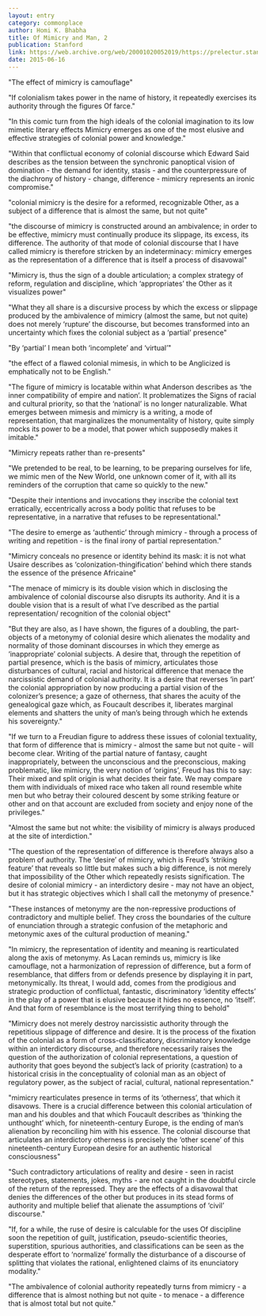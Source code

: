```yaml
---
layout: entry
category: commonplace
author: Homi K. Bhabha
title: Of Mimicry and Man, 2
publication: Stanford
link: https://web.archive.org/web/20001020052019/https://prelectur.stanford.edu/lecturers/bhabha/mimicry.html
date: 2015-06-16
---
```


"The effect of mimicry is camouflage"

"If colonialism takes power in the name of history, it repeatedly exercises its authority through the figures Of farce."

"In this comic turn from the high ideals of the colonial imagination to its low mimetic literary effects Mimicry emerges as one of the most elusive and effective strategies of colonial power and knowledge."

"Within that conflictual economy of colonial discourse which Edward Said describes as the tension between the synchronic panoptical vision of domination - the demand for identity, stasis - and the counterpressure of the diachrony of history - change, difference - mimicry represents an ironic compromise."

"colonial mimicry is the desire for a reformed, recognizable Other, as a subject of a difference that is almost the same, but not quite"

"the discourse of mimicry is constructed around an ambivalence; in order to be effective, mimicry must continually produce its slippage, its excess, its difference. The authority of that mode of colonial discourse that I have called mimicry is therefore stricken by an indeterminacy: mimicry emerges as the representation of a difference that is itself a process of disavowal"

"Mimicry is, thus the sign of a double articulation; a complex strategy of reform, regulation and discipline, which ‘appropriates’ the Other as it visualizes power"

"What they all share is a discursive process by which the excess or slippage produced by the ambivalence of mimicry (almost the same, but not quite) does not merely ‘rupture’ the discourse, but becomes transformed into an uncertainty which fixes the colonial subject as a ‘partial’ presence"

"By ‘partial’ I mean both ‘incomplete’ and ‘virtual’"

"the effect of a flawed colonial mimesis, in which to be Anglicized is emphatically not to be English."

"The figure of mimicry is locatable within what Anderson describes as ‘the inner compatibility of empire and nation’. It problematizes the Signs of racial and cultural priority, so that the ‘national’ is no longer naturalizable. What emerges between mimesis and mimicry is a writing, a mode of representation, that marginalizes the monumentality of history, quite simply mocks its power to be a model, that power which supposedly makes it imitable."

"Mimicry repeats rather than re-presents"

"We pretended to be real, to be learning, to be preparing ourselves for life, we mimic men of the New World, one unknown comer of it, with all its reminders of the corruption that came so quickly to the new."

"Despite their intentions and invocations they inscribe the colonial text erratically, eccentrically across a body politic that refuses to be representative, in a narrative that refuses to be representational."

"The desire to emerge as ‘authentic’ through mimicry - through a process of writing and repetition - is the final irony of partial representation."

"Mimicry conceals no presence or identity behind its mask: it is not what Usaire describes as ‘colonization-thingification’ behind which there stands the essence of the présence Africaine"

"The menace of mimicry is its double vision which in disclosing the ambivalence of colonial discourse also disrupts its authority. And it is a double vision that is a result of what I’ve described as the partial representation/ recognition of the colonial object"

"But they are also, as I have shown, the figures of a doubling, the part-objects of a metonymy of colonial desire which alienates the modality and normality of those dominant discourses in which they emerge as ‘inappropriate’ colonial subjects. A desire that, through the repetition of partial presence, which is the basis of mimicry, articulates those disturbances of cultural, racial and historical difference that menace the narcissistic demand of colonial authority. It is a desire that reverses ‘in part’ the colonial appropriation by now producing a partial vision of the colonizer’s presence; a gaze of otherness, that shares the acuity of the genealogical gaze which, as Foucault describes it, liberates marginal elements and shatters the unity of man’s being through which he extends his sovereignty."

"If we turn to a Freudian figure to address these issues of colonial textuality, that form of difference that is mimicry - almost the same but not quite - will become clear. Writing of the partial nature of fantasy, caught inappropriately, between the unconscious and the preconscious, making problematic, like mimicry, the very notion of ‘origins’, Freud has this to say: Their mixed and split origin is what decides their fate. We may compare them with individuals of mixed race who taken all round resemble white men but who betray their coloured descent by some striking feature or other and on that account are excluded from society and enjoy none of the privileges."

"Almost the same but not white: the visibility of mimicry is always produced at the site of interdiction."

"The question of the representation of difference is therefore always also a problem of authority. The ‘desire’ of mimicry, which is Freud’s ‘striking feature’ that reveals so little but makes such a big difference, is not merely that impossibility of the Other which repeatedly resists signification. The desire of colonial mimicry - an interdictory desire - may not have an object, but it has strategic objectives which I shall call the metonymy of presence."

"These instances of metonymy are the non-repressive productions of contradictory and multiple belief. They cross the boundaries of the culture of enunciation through a strategic confusion of the metaphoric and metonymic axes of the cultural production of meaning."

"In mimicry, the representation of identity and meaning is rearticulated along the axis of metonymy. As Lacan reminds us, mimicry is like camouflage, not a harmonization of repression of difference, but a form of resemblance, that differs from or defends presence by displaying it in part, metonymically. Its threat, I would add, comes from the prodigious and strategic production of conflictual, fantastic, discriminatory ‘identity effects’ in the play of a power that is elusive because it hides no essence, no ‘itself’. And that form of resemblance is the most terrifying thing to behold"

"Mimicry does not merely destroy narcissistic authority through the repetitious slippage of difference and desire. It is the process of the fixation of the colonial as a form of cross-classificatory, discriminatory knowledge within an interdictory discourse, and therefore necessarily raises the question of the authorization of colonial representations, a question of authority that goes beyond the subject’s lack of priority (castration) to a historical crisis in the conceptuality of colonial man as an object of regulatory power, as the subject of racial, cultural, national representation."

"mimicry rearticulates presence in terms of its ‘otherness’, that which it disavows. There is a crucial difference between this colonial articulation of man and his doubles and that which Foucault describes as ‘thinking the unthought’ which, for nineteenth-century Europe, is the ending of man’s alienation by reconciling him with his essence. The colonial discourse that articulates an interdictory otherness is precisely the ‘other scene’ of this nineteenth-century European desire for an authentic historical consciousness"

"Such contradictory articulations of reality and desire - seen in racist stereotypes, statements, jokes, myths - are not caught in the doubtful circle of the return of the repressed. They are the effects of a disavowal that denies the differences of the other but produces in its stead forms of authority and multiple belief that alienate the assumptions of ‘civil’ discourse."

"If, for a while, the ruse of desire is calculable for the uses Of discipline soon the repetition of guilt, justification, pseudo-scientific theories, superstition, spurious authorities, and classifications can be seen as the desperate effort to ‘normalize’ formally the disturbance of a discourse of splitting that violates the rational, enlightened claims of its enunciatory modality."

"The ambivalence of colonial authority repeatedly turns from mimicry - a difference that is almost nothing but not quite - to menace - a difference that is almost total but not quite."
